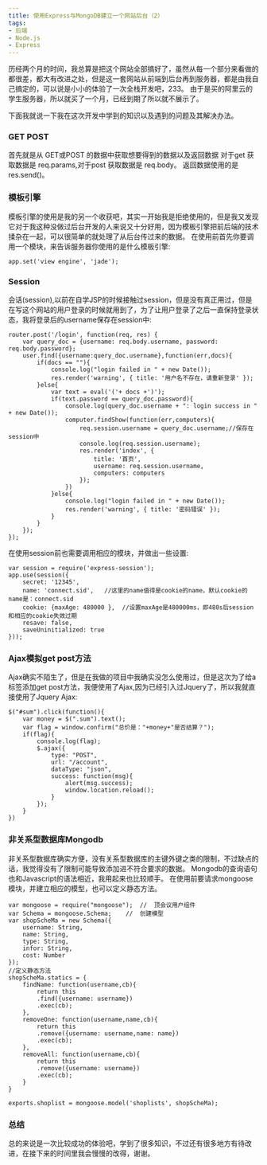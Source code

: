 ```yaml
---
title: 使用Express与MongoDB建立一个网站后台（2）
tags:
- 后端
- Node.js
- Express
---
```


历经两个月的时间，我总算是把这个网站全部搞好了，虽然从每一个部分来看做的都很差，都大有改进之处，但是这一套网站从前端到后台再到服务器，都是由我自己搞定的，可以说是小小的体验了一次全栈开发吧，233。
由于是买的阿里云的学生服务器，所以就买了一个月，已经到期了所以就不展示了。

下面我就说一下我在这次开发中学到的知识以及遇到的问题及其解决办法。

<!-- more -->

### GET POST

首先就是从 GET或POST 的数据中获取想要得到的数据以及返回数据
对于get 获取数据是 req.params,对于post 获取数据是 req.body。
返回数据使用的是 res.send()。

### 模板引擎

模板引擎的使用是我的另一个收获吧，其实一开始我是拒绝使用的，但是我又发现它对于我这种没做过后台开发的人来说又十分好用，因为模板引擎把前后端的技术揉杂在一起，可以很简单的就处理了从后台传过来的数据。
在使用前首先你要调用一个模块，来告诉服务器你使用的是什么模板引擎:
```
app.set('view engine', 'jade');
```
### Session

会话(session),以前在自学JSP的时候接触过session，但是没有真正用过，但是在写这个网站的用户登录的时候就用到了，为了让用户登录了之后一直保持登录状态，我将登录后的username保存在session中:
```
router.post('/login', function(req, res) {
    var query_doc = {username: req.body.username, password: req.body.password};
    user.find({username:query_doc.username},function(err,docs){
    	if(docs == ""){
            console.log("login failed in " + new Date());
            res.render('warning', { title: '用户名不存在，请重新登录' });   	
    	}else{
	    	var text = eval('('+ docs +')');
	    	if(text.password == query_doc.password){
	            console.log(query_doc.username + ": login success in " + new Date());
	            computer.findShow(function(err,computers){
	            	req.session.username = query_doc.username;//保存在session中
	            	console.log(req.session.username);
	            	res.render('index', {
	            		title: '首页',
	            		username: req.session.username,
	            		computers: computers
	            	});  	            	
	            })
	    	}else{
	            console.log("login failed in " + new Date());
	            res.render('warning', { title: '密码错误' });    		
	    	}	    		
    	}
    });
});
```
在使用session前也需要调用相应的模块，并做出一些设置:
```
var session = require('express-session');
app.use(session({
    secret: '12345',
    name: 'connect.sid',   //这里的name值得是cookie的name，默认cookie的name是：connect.sid
    cookie: {maxAge: 480000 },  //设置maxAge是480000ms，即480s后session和相应的cookie失效过期
    resave: false,
    saveUninitialized: true
}));
```
### Ajax模拟get post方法
Ajax确实不陌生了，但是在我做的项目中我确实没怎么使用过，但是这次为了给a标签添加get post方法，我便使用了Ajax,因为已经引入过Jquery了，所以我就直接使用了Jquery Ajax:
```
$("#sum").click(function(){
    var money = $(".sum").text();
    var flag = window.confirm("总价是："+money+"是否结算？");
    if(flag){
        console.log(flag);
        $.ajax({
            type: "POST",
            url: "/account",
            dataType: "json",
            success: function(msg){
                alert(msg.success);
                window.location.reload();
            }
        });
    }
})
```
### 非关系型数据库Mongodb

非关系型数据库确实方便，没有关系型数据库的主键外键之类的限制，不过缺点的话，我觉得没有了限制可能导致添加进不符合要求的数据。
Mongodb的查询语句也和Javascript的语法相近，我用起来也比较顺手。
在使用前要请求mongoose模块，并建立相应的模型，也可以定义静态方法。
```
var mongoose = require("mongoose");  //  顶会议用户组件
var Schema = mongoose.Schema;    //  创建模型
var shopScheMa = new Schema({
    username: String,
    name: String,
    type: String,
    infor: String,
    cost: Number
});
//定义静态方法
shopScheMa.statics = {
	findName: function(username,cb){
		return this
		.find({username: username})
		.exec(cb);
	},
	removeOne: function(username,name,cb){
		return this
		.remove({username: username,name: name})
		.exec(cb);
	},
	removeAll: function(username,cb){
		return this
		.remove({username: username})
		.exec(cb);
	}
}

exports.shoplist = mongoose.model('shoplists', shopScheMa);

```
### 总结

总的来说是一次比较成功的体验吧，学到了很多知识，不过还有很多地方有待改进，在接下来的时间里我会慢慢的改得，谢谢。
